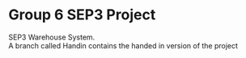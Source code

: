 # Group 6 SEP3 Project
SEP3 Warehouse System.  
A branch called Handin contains the handed in version of the project
